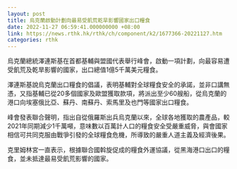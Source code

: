 ```yaml
---
layout: post
title: 烏克蘭啟動計劃向最易​​受飢荒乾旱影響國家出口糧食
date: 2022-11-27 06:59:41.000000000 +08:00
link: https://news.rthk.hk/rthk/ch/component/k2/1677366-20221127.htm
categories: rthk
---
```


烏克蘭總統澤連斯基在首都基輔與盟國代表舉行峰會，啟動一項計劃，向最容易遭​​受飢荒及乾旱影響的國家，出口總值1億5千萬美元糧食。

澤連斯基說烏克蘭出口糧食的倡議，表明基輔對全球糧食安全的承諾，並非口講無憑，又指基輔已從20多個國家及歐盟獲取款項，將派出至少60艘船，從烏克蘭的港口向埃塞俄比亞、蘇丹、南蘇丹、索馬里及也門等國家出口糧食。

峰會發表聯合聲明，指出自從俄羅斯出兵烏克蘭以來，全球各地獲取的農產品，較2021年同期減少1千萬噸，意味數以百萬計人口的糧食安全受嚴重威脅，與會國家相信可共同克服由戰爭引發的全球糧食危機，所導致的嚴重人道主義及經濟後果。

克里姆林宮一直表示，根據聯合國斡旋促成的糧食外運協議，從黑海港口出口的糧食，並未抵達最易​​受飢荒影響的國家。
